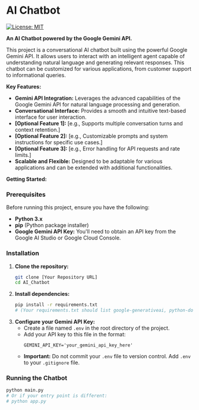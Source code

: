 # AI Chatbot
  
[![License: MIT](https://img.shields.io/badge/License-MIT-yellow.svg)](https://opensource.org/licenses/MIT) 

**An AI Chatbot powered by the Google Gemini API.**
 
This project is a conversational AI chatbot built using the powerful Google Gemini API. It allows users to interact with an intelligent agent capable of understanding natural language and generating relevant responses. This chatbot can be customized for various applications, from customer support to informational queries.  

**Key Features:**
 
* **Gemini API Integration:** Leverages the advanced capabilities of the Google Gemini API for natural language processing and generation.
* **Conversational Interface:** Provides a smooth and intuitive text-based interface for user interaction. 
* **[Optional Feature 1]:** [e.g., Supports multiple conversation turns and context retention.]
* **[Optional Feature 2]:** [e.g., Customizable prompts and system instructions for specific use cases.]
* **[Optional Feature 3]:** [e.g., Error handling for API requests and rate limits.]
* **Scalable and Flexible:** Designed to be adaptable for various applications and can be extended with additional functionalities. 

**Getting Started:**

### Prerequisites 
  
Before running this project, ensure you have the following:

* **Python 3.x**
* **pip** (Python package installer)
* **Google Gemini API Key:** You'll need to obtain an API key from the Google AI Studio or Google Cloud Console. 

### Installation

1.  **Clone the repository:**
    ```bash
    git clone [Your Repository URL]
    cd AI_Chatbot
    ```
2.  **Install dependencies:**
    ```bash
    pip install -r requirements.txt
    # (Your requirements.txt should list google-generativeai, python-dotenv, etc.)
    ```
3.  **Configure your Gemini API Key:**
    * Create a file named `.env` in the root directory of the project.
    * Add your API key to this file in the format:
        ```
        GEMINI_API_KEY='your_gemini_api_key_here'
        ```
    * **Important:** Do not commit your `.env` file to version control. Add `.env` to your `.gitignore` file.

### Running the Chatbot

```bash
python main.py
# Or if your entry point is different:
# python app.py
